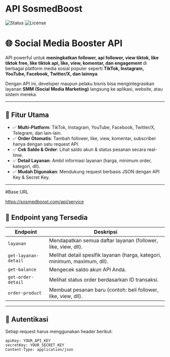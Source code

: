 # API SosmedBoost

![Status](https://img.shields.io/badge/status-active-success)
![License](https://img.shields.io/github/license/fckveza/api-sosmedboost)

# 🌐 Social Media Booster API

API powerful untuk **meningkatkan follower, api follower, view tiktok, like tiktok free, like tiktok api, like, view, komentar, dan engagement** di berbagai platform media sosial populer seperti **TikTok, Instagram, YouTube, Facebook, Twitter/X, dan lainnya**.

Dengan API ini, developer maupun pelaku bisnis bisa mengintegrasikan layanan **SMM (Social Media Marketing)** langsung ke aplikasi, website, atau sistem mereka.

---

## 🚀 Fitur Utama

- ✅ **Multi-Platform**: TikTok, Instagram, YouTube, Facebook, Twitter/X, Telegram, dan lain-lain.
- ✅ **Order Otomatis**: Tambah follower, like, view, komentar, subscriber hanya dengan satu request API.
- ✅ **Cek Saldo & Order**: Lihat saldo akun & status pesanan secara real-time.
- ✅ **Detail Layanan**: Ambil informasi layanan (harga, minimum order, kategori, dll).
- ✅ **Mudah Digunakan**: Mendukung request berbasis JSON dengan API Key & Secret Key.

---

#Base URL

https://sosmedboost.com/api/service

## 📌 Endpoint yang Tersedia

| Endpoint             | Deskripsi                                                                 |
| -------------------- | ------------------------------------------------------------------------- |
| `layanan`            | Mendapatkan semua daftar layanan (follower, like, view, dll).             |
| `get-layanan-detail` | Melihat detail spesifik layanan (harga, kategori, minimum, maximum, dll). |
| `get-balance`        | Mengecek saldo akun API Anda.                                             |
| `get-order-detail`   | Melihat status order berdasarkan ID transaksi.                            |
| `order-product`      | Membuat pesanan baru (contoh: beli follower, like, view, dll).            |

---

## 🔑 Autentikasi

Setiap request harus menggunakan header berikut:

```http
apiKey: YOUR_API_KEY
secretKey: YOUR_SECRET_KEY
Content-Type: application/json
```
